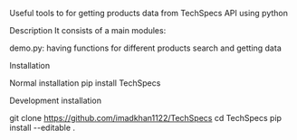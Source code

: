 Useful tools to for getting products data from TechSpecs API using python

Description
It consists of a main modules:

demo.py: having functions for different products search and getting data

Installation

Normal installation
pip install TechSpecs

Development installation

git clone https://github.com/imadkhan1122/TechSpecs
cd TechSpecs
pip install --editable .

